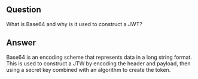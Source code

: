 ## Question

What is Base64 and why is it used to construct a JWT?

## Answer

Base64 is an encoding scheme that represents data in a long string format. This is used to construct a JTW by encoding the header and payload, then using a secret key combined with an algorithm to create the token.
